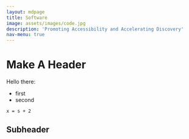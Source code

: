 ```yaml
---
layout: mdpage
title: Software
image: assets/images/code.jpg
description: 'Promoting Accessibility and Accelerating Discovery'
nav-menu: true
---
```

# Make A Header

Hello there:
- first
- second

```
x = s + 2
```

## Subheader
